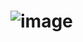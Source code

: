 # ![image](https://github.com/radithyaarka/ethack-praktikum-2-2024/assets/143694651/b4165d19-3551-4bfc-b887-5911c1de333d)

